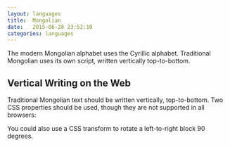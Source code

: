 ```yaml
---
layout: languages
title:  Mongolian
date:   2015-06-28 23:52:10
categories: languages
---
```


The modern Mongolian alphabet uses the Cyrillic alphabet. Traditional Mongolian
uses its own script, written vertically top-to-bottom.

## Vertical Writing on the Web

Traditional Mongolian text should be written vertically, top-to-bottom. Two CSS properties
should be used, though they are not supported in all browsers:

You could also use a CSS transform to rotate a left-to-right block 90 degrees.

